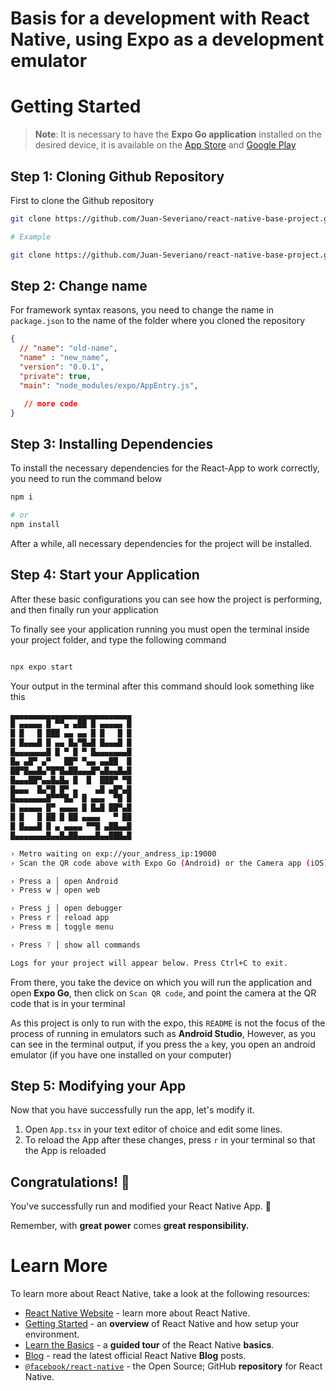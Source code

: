 # Basis for a development with React Native, using Expo as a development emulator

# Getting Started

>**Note**: It is necessary to have the **Expo Go application** installed on the desired device, it is available on the [App Store](https://apps.apple.com/br/app/expo-go/id982107779) and [Google Play](https://play.google.com/store/apps/details?id=host.exp.exponent&hl=en_US)

## Step 1: Cloning Github Repository

First to clone the Github repository

```bash
git clone https://github.com/Juan-Severiano/react-native-base-project.git (your project name)

# Example

git clone https://github.com/Juan-Severiano/react-native-base-project.git my_app
```

## Step 2: Change name

For framework syntax reasons, you need to change the name in `package.json` to the name of the folder where you cloned the repository

```json
{
  // "name": "old-name",
  "name" : "new_name",
  "version": "0.0.1",
  "private": true,
  "main": "node_modules/expo/AppEntry.js",

   // more code
}
```


## Step 3: Installing Dependencies

To install the necessary dependencies for the React-App to work correctly, you need to run the command below

```bash
npm i

# or
npm install

```

After a while, all necessary dependencies for the project will be installed.

## Step 4: Start your Application

After these basic configurations you can see how the project is performing, and then finally run your application

To finally see your application running you must open the terminal inside your project folder, and type the following command

```bash

npx expo start

```

Your output in the terminal after this command should look something like this

```bash
▄▄▄▄▄▄▄▄▄▄▄▄▄▄▄▄▄▄▄▄▄▄▄▄▄▄▄
█ ▄▄▄▄▄ █ ▀▀▄ ▄██ █ ▄▄▄▄▄ █
█ █   █ ███ ▄▄ ▄▄ █ █   █ █
█ █▄▄▄█ █ ▄▄ █▄▀█▄█ █▄▄▄█ █
█▄▄▄▄▄▄▄█ █ ▀ █ ▀ █▄▄▄▄▄▄▄█
█▄ ▄█▀ ▄▀   ██▀ ▀▄▄ ▄▄██  █
██▀█▄▄█▄▀█▀█▄██▄▄▄█▀▄█▄▄█▄█
█▄▄▄██▀▄▄█▄█▄ █  █  ███▀ ▀█
█▄▄▄  █▄▀█ █▀ ▄    ▄█ ▄█▀▄█
█▄▄▄▄▄▄▄█▀▀▀█▄▀ █ ▄▄▄  ▀█ █
█ ▄▄▄▄▄ █▀ ▄▄▄▄ █ █▄█ ██▀▄█
█ █   █ ██ █ ██ ▄▄▄▄   ▀ ██
█ █▄▄▄█ █ ▄ ▄▄▄▄ ▀▀█ ▄██▄▄█
█▄▄▄▄▄▄▄█▄▄█▄██▄▄▄▄█▄▄███▄█

› Metro waiting on exp://your_andress_ip:19000
› Scan the QR code above with Expo Go (Android) or the Camera app (iOS)

› Press a │ open Android
› Press w │ open web

› Press j │ open debugger
› Press r │ reload app
› Press m │ toggle menu

› Press ? │ show all commands

Logs for your project will appear below. Press Ctrl+C to exit.
```

From there, you take the device on which you will run the application and open **Expo Go**, then click on `Scan QR code`, and point the camera at the QR code that is in your terminal

As this project is only to run with the expo, this `README` is not the focus of the process of running in emulators such as **Android Studio**, However, as you can see in the terminal output, if you press the `a` key, you open an android emulator (if you have one installed on your computer)

## Step 5: Modifying your App

Now that you have successfully run the app, let's modify it.

1. Open `App.tsx` in your text editor of choice and edit some lines.
2. To reload the App after these changes, press `r` in your terminal so that the App is reloaded

## Congratulations! :tada:

You've successfully run and modified your React Native App. :partying_face:

Remember, with **great power** comes **great responsibility.**


# Learn More

To learn more about React Native, take a look at the following resources:

- [React Native Website](https://reactnative.dev) - learn more about React Native.
- [Getting Started](https://reactnative.dev/docs/environment-setup) - an **overview** of React Native and how setup your environment.
- [Learn the Basics](https://reactnative.dev/docs/getting-started) - a **guided tour** of the React Native **basics**.
- [Blog](https://reactnative.dev/blog) - read the latest official React Native **Blog** posts.
- [`@facebook/react-native`](https://github.com/facebook/react-native) - the Open Source; GitHub **repository** for React Native.
